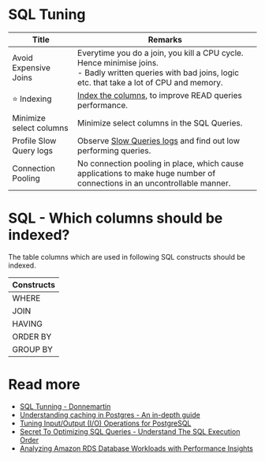 # SQL Tuning

| Title                   | Remarks                                                                                                                                                        |
|-------------------------|----------------------------------------------------------------------------------------------------------------------------------------------------------------|
| Avoid Expensive Joins   | Everytime you do a join, you kill a CPU cycle. Hence minimise joins.<br/>- Badly written queries with bad joins, logic etc. that take a lot of CPU and memory. |
| :star: Indexing         | [Index the columns](../Glossaries/DataStructuresDB/Indexing/Readme.md), to improve READ queries performance.                                                              |
| Minimize select columns | Minimize select columns in the SQL Queries.                                                                                                                    |
| Profile Slow Query logs | Observe [Slow Queries logs](https://severalnines.com/blog/how-identify-mysql-performance-issues-slow-queries/) and find out low performing queries.            |
| Connection Pooling      | No connection pooling in place, which cause applications to make huge number of connections in an uncontrollable manner.                                       |

# SQL - Which columns should be indexed?

The table columns which are used in following SQL constructs should be indexed.

| Constructs |
|------------|
| WHERE      |
| JOIN       |
| HAVING     |
| ORDER BY   |
| GROUP BY   |

# Read more
- [SQL Tunning - Donnemartin](https://github.com/donnemartin/system-design-primer#sql-tuning)
- [Understanding caching in Postgres - An in-depth guide](https://madusudanan.com/blog/understanding-postgres-caching-in-depth/)
- [Tuning Input/Output (I/O) Operations for PostgreSQL](https://severalnines.com/blog/tuning-io-operations-postgresql/)
- [Secret To Optimizing SQL Queries - Understand The SQL Execution Order](https://www.youtube.com/watch?v=BHwzDmr6d7s)
- [Analyzing Amazon RDS Database Workloads with Performance Insights](https://aws.amazon.com/blogs/database/analyzing-amazon-rds-database-workload-with-performance-insights/)